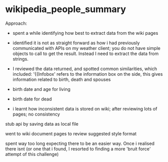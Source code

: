 # wikipedia_people_summary

Approach:

- spent a while identifying how best to extract data from the wiki pages
- identified it is not as straight forward as how i had previously communicated with APIs on my weather client; you do not have simple objects to call to get the result. Instead I need to extract the data from strings.
- I reviewed the data returned, and spotted common similarities, which included: '{{Infobox' refers to the information box on the side, this gives information related to birth, death and spouses
- birth date and age for living
- birth date for dead

- i learnt how inconsistent data is stored on wiki; after reviewing lots of pages; no consistency

stub api by saving data as local file


went to wiki document pages to review suggested style format

spent way too long expecting there to be an easier way. Once i realised there isnt (or one that i found, I resorted to finding a more 'bruit force' attempt of this challenge)
